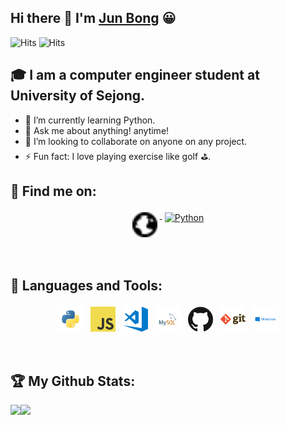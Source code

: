 ## Hi there 👋 I'm [Jun Bong](https://bbong0414.tistory.com/) 😀

![Hits](https://hits.seeyoufarm.com/api/count/incr/badge.svg?url=https%3A%2F%2Fgithub.com%2FJun0414&count_bg=%23BBFF22&title_bg=%23555555&icon=github.svg&icon_color=%23E7E7E7&title=hits&edge_flat=false)    ![Hits](https://img.shields.io/github/followers/Jun0414?label=Follow&style=social)


## 🎓 I am a computer engineer student at University of Sejong.

- 🌱 I’m currently learning Python.
- 💬 Ask me about anything! anytime!
- 👯 I’m looking to collaborate on anyone on any project.
- ⚡ Fun fact: I love playing exercise like golf :golf:.
<!--
- 🔭 I’m currently working on ...
- 🤔 I’m looking for help with ...
- 📫 How to reach me: ...
- 😄 Pronouns: ...
-->


## :email: Find me on:

<!--
[<img align="left" alt="Jun0414" width="40px" src="https://raw.githubusercontent.com/iconic/open-iconic/master/svg/globe.svg" />][website]
[<img align="left" alt="Jun0414 | Mail" width="40px" src="https://cdn.jsdelivr.net/npm/simple-icons@v3/icons/gmail.svg" />][mail]
-->
<p align="center">
 <a href="https://bbong0414.tistory.com/" target="_blank" rel="noopener noreferrer"> <img src="https://raw.githubusercontent.com/iconic/open-iconic/master/svg/globe.svg" alt="Python" height="40" style="vertical-align:top; margin:4px"> </a>
 <a href="mailto:gbwj123@naver.com"> <img src="https://cdn.jsdelivr.net/npm/simple-icons@v3/icons/gmail.svg" alt="Python" height="40" style="vertical-align:top; margin:4px"></a> 
</p>
<br />


## 🧰 Languages and Tools:
<p align="center">
<img src="https://raw.githubusercontent.com/github/explore/80688e429a7d4ef2fca1e82350fe8e3517d3494d/topics/python/python.png" alt="Python" height="40" style="vertical-align:top; margin:4px">
<img src="https://raw.githubusercontent.com/github/explore/80688e429a7d4ef2fca1e82350fe8e3517d3494d/topics/javascript/javascript.png" alt="Javascript" height="40" style="vertical-align:top; margin:4px">
<img src="https://raw.githubusercontent.com/github/explore/80688e429a7d4ef2fca1e82350fe8e3517d3494d/topics/visual-studio-code/visual-studio-code.png" alt="VS Code" height="40" style="vertical-align:top; margin:4px">
<img src="https://raw.githubusercontent.com/github/explore/80688e429a7d4ef2fca1e82350fe8e3517d3494d/topics/mysql/mysql.png" alt="MySQL" height="40" style="vertical-align:top; margin:4px">
<img src="https://raw.githubusercontent.com/github/explore/78df643247d429f6cc873026c0622819ad797942/topics/github/github.png" alt="Github" height="40" style="vertical-align:top; margin:4px">
<img src="https://raw.githubusercontent.com/github/explore/80688e429a7d4ef2fca1e82350fe8e3517d3494d/topics/git/git.png" alt="Git" height="40" style="vertical-align:top; margin:4px">
<img src="https://raw.githubusercontent.com/github/explore/80688e429a7d4ef2fca1e82350fe8e3517d3494d/topics/windows/windows.png" alt="Windows" height="40" style="vertical-align:top; margin:4px">
</p>
<br />


## :trophy: My Github Stats:

<!--
![Jun0414's GitHub stats](https://github-readme-stats.vercel.app/api?username=Jun0414&show_icons=true&theme=blueberry)
![Jun0414's Top Langs](https://github-readme-stats.vercel.app/api/top-langs/?username=Jun0414&theme=blueberry)
-->
<div>
<a href="https://github-readme-stats.vercel.app/api?username=Jun0414&show_icons=true&theme=algolia">
  <img  align="left" src="https://github-readme-stats.vercel.app/api?username=Jun0414&show_icons=true&theme=blueberry" />
</a>
<a href="https://github-readme-stats.vercel.app/api/top-langs/?username=Jun0414&theme=algolia">
  <img align="left" src="https://github-readme-stats.vercel.app/api/top-langs/?username=Jun0414&theme=blueberry" />
</a>
</div>

<!--
EMOJI CHEAT SHEET : https://www.webfx.com/tools/emoji-cheat-sheet/
-->
